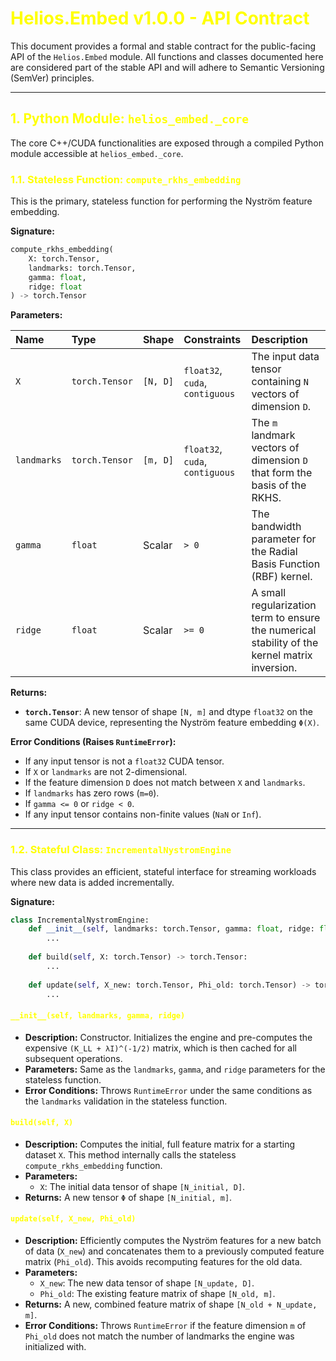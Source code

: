 <!-- MathJax configuration for MkDocs -->

<script>
window.MathJax = {
  tex: {
    inlineMath: [['$', '$'], ['\\(', '\\)']],
    displayMath: [['$$','$$'], ['\\[','\\]']]
  }
};
</script>

<script src="https://cdn.jsdelivr.net/npm/mathjax@3/es5/tex-mml-chtml.js" async></script>

<!-- Make all headers yellow -->

<style>
  h1, h2, h3, h4, h5, h6 {
    color: yellow;
  }
</style>

# Helios.Embed v1.0.0 - API Contract

This document provides a formal and stable contract for the public-facing API of the `Helios.Embed` module. All functions and classes documented here are considered part of the stable API and will adhere to Semantic Versioning (SemVer) principles.

---

## 1. Python Module: `helios_embed._core`

The core C++/CUDA functionalities are exposed through a compiled Python module accessible at `helios_embed._core`.

### 1.1. Stateless Function: `compute_rkhs_embedding`

This is the primary, stateless function for performing the Nyström feature embedding.

**Signature:**
```python
compute_rkhs_embedding(
    X: torch.Tensor,
    landmarks: torch.Tensor,
    gamma: float,
    ridge: float
) -> torch.Tensor
```

**Parameters:**

| Name | Type | Shape | Constraints | Description |
| :--- | :--- | :--- | :--- | :--- |
| `X` | `torch.Tensor` | `[N, D]` | `float32`, `cuda`, `contiguous` | The input data tensor containing `N` vectors of dimension `D`. |
| `landmarks` | `torch.Tensor` | `[m, D]` | `float32`, `cuda`, `contiguous` | The `m` landmark vectors of dimension `D` that form the basis of the RKHS. |
| `gamma` | `float` | Scalar | `> 0` | The bandwidth parameter for the Radial Basis Function (RBF) kernel. |
| `ridge` | `float` | Scalar | `>= 0` | A small regularization term to ensure the numerical stability of the kernel matrix inversion. |

**Returns:**

*   **`torch.Tensor`**: A new tensor of shape `[N, m]` and dtype `float32` on the same CUDA device, representing the Nyström feature embedding `Φ(X)`.

**Error Conditions (Raises `RuntimeError`):**
*   If any input tensor is not a `float32` CUDA tensor.
*   If `X` or `landmarks` are not 2-dimensional.
*   If the feature dimension `D` does not match between `X` and `landmarks`.
*   If `landmarks` has zero rows (`m=0`).
*   If `gamma <= 0` or `ridge < 0`.
*   If any input tensor contains non-finite values (`NaN` or `Inf`).

---

### 1.2. Stateful Class: `IncrementalNystromEngine`

This class provides an efficient, stateful interface for streaming workloads where new data is added incrementally.

**Signature:**
```python
class IncrementalNystromEngine:
    def __init__(self, landmarks: torch.Tensor, gamma: float, ridge: float):
        ...
    
    def build(self, X: torch.Tensor) -> torch.Tensor:
        ...
        
    def update(self, X_new: torch.Tensor, Phi_old: torch.Tensor) -> torch.Tensor:
        ...
```

#### `__init__(self, landmarks, gamma, ridge)`
*   **Description:** Constructor. Initializes the engine and pre-computes the expensive `(K_LL + λI)^(-1/2)` matrix, which is then cached for all subsequent operations.
*   **Parameters:** Same as the `landmarks`, `gamma`, and `ridge` parameters for the stateless function.
*   **Error Conditions:** Throws `RuntimeError` under the same conditions as the `landmarks` validation in the stateless function.

#### `build(self, X)`
*   **Description:** Computes the initial, full feature matrix for a starting dataset `X`. This method internally calls the stateless `compute_rkhs_embedding` function.
*   **Parameters:**
    *   `X`: The initial data tensor of shape `[N_initial, D]`.
*   **Returns:** A new tensor `Φ` of shape `[N_initial, m]`.

#### `update(self, X_new, Phi_old)`
*   **Description:** Efficiently computes the Nyström features for a new batch of data (`X_new`) and concatenates them to a previously computed feature matrix (`Phi_old`). This avoids recomputing features for the old data.
*   **Parameters:**
    *   `X_new`: The new data tensor of shape `[N_update, D]`.
    *   `Phi_old`: The existing feature matrix of shape `[N_old, m]`.
*   **Returns:** A new, combined feature matrix of shape `[N_old + N_update, m]`.
*   **Error Conditions:** Throws `RuntimeError` if the feature dimension `m` of `Phi_old` does not match the number of landmarks the engine was initialized with.
